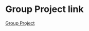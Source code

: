 # Group Project link 


<a href="https://github.com/JonnySB/makers-007-engineering-project-1/tree/main">Group Project</a>